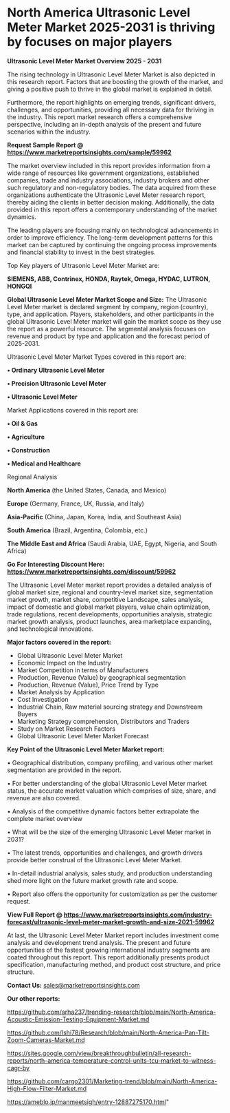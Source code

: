 # North America Ultrasonic Level Meter Market 2025-2031 is thriving by focuses on major players

<Strong> Ultrasonic Level Meter Market Overview 2025 - 2031</strong>

The rising technology in Ultrasonic Level Meter Market is also depicted in this research report. Factors that are boosting the growth of the market, and giving a positive push to thrive in the global market is explained in detail.

Furthermore, the report highlights on emerging trends, significant drivers, challenges, and opportunities, providing all necessary data for thriving in the industry. This report market research offers a comprehensive perspective, including an in-depth analysis of the present and future scenarios within the industry.

<strong>Request Sample Report @ <a href=https://www.marketreportsinsights.com/sample/59962>https://www.marketreportsinsights.com/sample/59962</a></strong>

The market overview included in this report provides information from a wide range of resources like government organizations, established companies, trade and industry associations, industry brokers and other such regulatory and non-regulatory bodies. The data acquired from these organizations authenticate the Ultrasonic Level Meter research report, thereby aiding the clients in better decision making. Additionally, the data provided in this report offers a contemporary understanding of the market dynamics.

The leading players are focusing mainly on technological advancements in order to improve efficiency. The long-term development patterns for this market can be captured by continuing the ongoing process improvements and financial stability to invest in the best strategies.

Top Key players of Ultrasonic Level Meter Market are:

<strong>SIEMENS, ABB, Contrinex, HONDA, Raytek, Omega, HYDAC, LUTRON, HONGQI</strong>

<strong><b>Global Ultrasonic Level Meter Market Scope and Size:</b></strong>
The Ultrasonic Level Meter market is declared segment by company, region (country), type, and application. Players, stakeholders, and other participants in the global Ultrasonic Level Meter market will gain the market scope as they use the report as a powerful resource. The segmental analysis focuses on revenue and product by type and application and the forecast period of 2025-2031.

Ultrasonic Level Meter Market Types covered in this report are:

<strong>• Ordinary Ultrasonic Level Meter

• Precision Ultrasonic Level Meter

• Ultrasonic Level Meter</strong>

Market Applications covered in this report are:

<strong>• Oil & Gas

• Agriculture

• Construction

• Medical and Healthcare</strong> 

Regional Analysis

<strong>North America</strong> (the United States, Canada, and Mexico)

<strong>Europe</strong> (Germany, France, UK, Russia, and Italy)

<strong>Asia-Pacific</strong> (China, Japan, Korea, India, and Southeast Asia)

<strong>South America</strong> (Brazil, Argentina, Colombia, etc.)

<strong>The Middle East and Africa</strong> (Saudi Arabia, UAE, Egypt, Nigeria, and South Africa)

<strong>Go For Interesting Discount Here: <a href=https://www.marketreportsinsights.com/discount/59962>https://www.marketreportsinsights.com/discount/59962</a></strong>

The Ultrasonic Level Meter market report provides a detailed analysis of global market size, regional and country-level market size, segmentation market growth, market share, competitive Landscape, sales analysis, impact of domestic and global market players, value chain optimization, trade regulations, recent developments, opportunities analysis, strategic market growth analysis, product launches, area marketplace expanding, and technological innovations.

<strong><b>Major factors covered in the report:</b></strong>
<ul>
  <li>Global Ultrasonic Level Meter Market </li>
  <li>Economic Impact on the Industry</li>
  <li>Market Competition in terms of Manufacturers</li>
  <li>Production, Revenue (Value) by geographical segmentation</li>
  <li>Production, Revenue (Value), Price Trend by Type</li>
  <li>Market Analysis by Application</li>
  <li>Cost Investigation</li>
  <li>Industrial Chain, Raw material sourcing strategy and Downstream Buyers</li>
  <li>Marketing Strategy comprehension, Distributors and Traders</li>
  <li>Study on Market Research Factors</li>
  <li>Global Ultrasonic Level Meter Market Forecast</li>
</ul>

<strong><b>Key Point of the Ultrasonic Level Meter Market report:</b></strong>

• Geographical distribution, company profiling, and various other market segmentation are provided in the report.

• For better understanding of the global Ultrasonic Level Meter market status, the accurate market valuation which comprises of size, share, and revenue are also covered.

• Analysis of the competitive dynamic factors better extrapolate the complete market overview

• What will be the size of the emerging Ultrasonic Level Meter market in 2031?

• The latest trends, opportunities and challenges, and growth drivers provide better construal of the Ultrasonic Level Meter Market.

• In-detail industrial analysis, sales study, and production understanding shed more light on the future market growth rate and scope.

• Report also offers the opportunity for customization as per the customer request.

<strong><b>View Full Report @ <a href=https://www.marketreportsinsights.com/industry-forecast/ultrasonic-level-meter-market-growth-and-size-2021-59962>https://www.marketreportsinsights.com/industry-forecast/ultrasonic-level-meter-market-growth-and-size-2021-59962</a></b></strong>


At last, the Ultrasonic Level Meter Market report includes investment come analysis and development trend analysis. The present and future opportunities of the fastest growing international industry segments are coated throughout this report. This report additionally presents product specification, manufacturing method, and product cost structure, and price structure.

<strong>Contact Us:</strong>
sales@marketreportsinsights.com

<strong>Our other reports:</strong>

<a href=https://github.com/arha237/trending-research/blob/main/North-America-Acoustic-Emission-Testing-Equipment-Market.md>https://github.com/arha237/trending-research/blob/main/North-America-Acoustic-Emission-Testing-Equipment-Market.md</a>

<a href=https://github.com/Ishi78/Research/blob/main/North-America-Pan-Tilt-Zoom-Cameras-Market.md>https://github.com/Ishi78/Research/blob/main/North-America-Pan-Tilt-Zoom-Cameras-Market.md</a>

<a href=https://sites.google.com/view/breakthroughbulletin/all-research-reports/north-america-temperature-control-units-tcu-market-to-witness-cagr-by>https://sites.google.com/view/breakthroughbulletin/all-research-reports/north-america-temperature-control-units-tcu-market-to-witness-cagr-by</a>

<a href=https://github.com/cargo2301/Marketing-trend/blob/main/North-America-High-Flow-Filter-Market.md>https://github.com/cargo2301/Marketing-trend/blob/main/North-America-High-Flow-Filter-Market.md</a>

<a href=https://ameblo.jp/manmeetsigh/entry-12887275170.html>https://ameblo.jp/manmeetsigh/entry-12887275170.html</a>"
